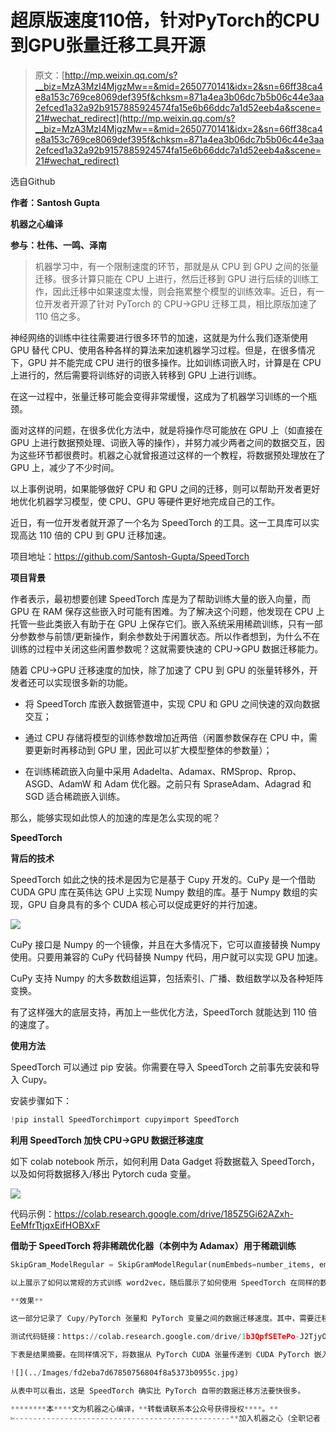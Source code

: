 # 超原版速度110倍，针对PyTorch的CPU到GPU张量迁移工具开源

> 原文：[http://mp.weixin.qq.com/s?__biz=MzA3MzI4MjgzMw==&mid=2650770141&idx=2&sn=66ff38ca4e8a153c769ce8069def395f&chksm=871a4ea3b06dc7b5b06c44e3aa2efced1a32a92b9157885924574fa15e6b66ddc7a1d52eeb4a&scene=21#wechat_redirect](http://mp.weixin.qq.com/s?__biz=MzA3MzI4MjgzMw==&mid=2650770141&idx=2&sn=66ff38ca4e8a153c769ce8069def395f&chksm=871a4ea3b06dc7b5b06c44e3aa2efced1a32a92b9157885924574fa15e6b66ddc7a1d52eeb4a&scene=21#wechat_redirect)

选自Github

**作者：Santosh Gupta**

**机器之心编译**

**参与：杜伟、一鸣、泽南**

> 机器学习中，有一个限制速度的环节，那就是从 CPU 到 GPU 之间的张量迁移。很多计算只能在 CPU 上进行，然后迁移到 GPU 进行后续的训练工作，因此迁移中如果速度太慢，则会拖累整个模型的训练效率。近日，有一位开发者开源了针对 PyTorch 的 CPU->GPU 迁移工具，相比原版加速了 110 倍之多。

神经网络的训练中往往需要进行很多环节的加速，这就是为什么我们逐渐使用 GPU 替代 CPU、使用各种各样的算法来加速机器学习过程。但是，在很多情况下，GPU 并不能完成 CPU 进行的很多操作。比如训练词嵌入时，计算是在 CPU 上进行的，然后需要将训练好的词嵌入转移到 GPU 上进行训练。

在这一过程中，张量迁移可能会变得非常缓慢，这成为了机器学习训练的一个瓶颈。

面对这样的问题，在很多优化方法中，就是将操作尽可能放在 GPU 上（如直接在 GPU 上进行数据预处理、词嵌入等的操作），并努力减少两者之间的数据交互，因为这些环节都很费时。机器之心就曾报道过这样的一个教程，将数据预处理放在了 GPU 上，减少了不少时间。

以上事例说明，如果能够做好 CPU 和 GPU 之间的迁移，则可以帮助开发者更好地优化机器学习模型，使 CPU、GPU 等硬件更好地完成自己的工作。

近日，有一位开发者就开源了一个名为 SpeedTorch 的工具。这一工具库可以实现高达 110 倍的 CPU 到 GPU 迁移加速。

项目地址：https://github.com/Santosh-Gupta/SpeedTorch

**项目背景**

作者表示，最初想要创建 SpeedTorch 库是为了帮助训练大量的嵌入向量，而 GPU 在 RAM 保存这些嵌入时可能有困难。为了解决这个问题，他发现在 CPU 上托管一些此类嵌入有助于在 GPU 上保存它们。嵌入系统采用稀疏训练，只有一部分参数参与前馈/更新操作，剩余参数处于闲置状态。所以作者想到，为什么不在训练的过程中关闭这些闲置参数呢？这就需要快速的 CPU→GPU 数据迁移能力。

随着 CPU→GPU 迁移速度的加快，除了加速了 CPU 到 GPU 的张量转移外，开发者还可以实现很多新的功能。

*   将 SpeedTorch 库嵌入数据管道中，实现 CPU 和 GPU 之间快速的双向数据交互；

*   通过 CPU 存储将模型的训练参数增加近两倍（闲置参数保存在 CPU 中，需要更新时再移动到 GPU 里，因此可以扩大模型整体的参数量）；

*   在训练稀疏嵌入向量中采用 Adadelta、Adamax、RMSprop、Rprop、ASGD、AdamW 和 Adam 优化器。之前只有 SpraseAdam、Adagrad 和 SGD 适合稀疏嵌入训练。

那么，能够实现如此惊人的加速的库是怎么实现的呢？

**SpeedTorch**

**背后的技术**

SpeedTorch 如此之快的技术是因为它是基于 Cupy 开发的。CuPy 是一个借助 CUDA GPU 库在英伟达 GPU 上实现 Numpy 数组的库。基于 Numpy 数组的实现，GPU 自身具有的多个 CUDA 核心可以促成更好的并行加速。

![](../Images/8b06c943996fe900b0293373314f8741.jpg)

CuPy 接口是 Numpy 的一个镜像，并且在大多情况下，它可以直接替换 Numpy 使用。只要用兼容的 CuPy 代码替换 Numpy 代码，用户就可以实现 GPU 加速。

CuPy 支持 Numpy 的大多数数组运算，包括索引、广播、数组数学以及各种矩阵变换。

有了这样强大的底层支持，再加上一些优化方法，SpeedTorch 就能达到 110 倍的速度了。

**使用方法**

SpeedTorch 可以通过 pip 安装。你需要在导入 SpeedTorch 之前事先安装和导入 Cupy。

安装步骤如下：

```py
!pip install SpeedTorchimport cupyimport SpeedTorch
```

**利用 SpeedTorch 加快 CPU→GPU 数据迁移速度**

如下 colab notebook 所示，如何利用 Data Gadget 将数据载入 SpeedTorch，以及如何将数据移入/移出 Pytorch cuda 变量。

![](../Images/434bb44d4edef46ab5ca49c0b0758e69.jpg)

代码示例：https://colab.research.google.com/drive/185Z5Gi62AZxh-EeMfrTtjqxEifHOBXxF

**借助于 SpeedTorch 将非稀疏优化器（本例中为 Adamax）用于稀疏训练**

```py
SkipGram_ModelRegular = SkipGramModelRegular(numEmbeds=number_items, emb_dimension=128, sparseB=True)use_cuda = torch.cuda.is_available()if use_cuda: SkipGram_ModelRegular.cuda()optimizer = optim.SparseAdam( SkipGram_ModelRegular.parameters())runningLoss = 0runnngTime = 0 batch_size = 512negSamp = 64numPos = 4skip_window = int(numPos/2)targets = torch.ones( batch_size, numPos + negSamp , dtype = torch.float32 ).cuda()for i in range(500): batch, labels, negz = generate_batch(batch_size=batch_size, skip_window=skip_window, negRate= negSamp) batchTensor = torch.from_numpy(batch) LabelTensor = torch.from_numpy(labels) negTensor = torch.from_numpy(negz) pos_u = Variable(torch.LongTensor(LabelTensor.long())) pos_v = Variable(torch.LongTensor(batchTensor.long()))    neg_v = Variable(torch.LongTensor(negTensor.long())) if use_cuda: pos_u = pos_u.cuda() pos_v = pos_v.cuda() neg_v = neg_v.cuda() optimizer.zero_grad() loss = SkipGram_ModelRegular.forward(pos_u, pos_v, neg_v, targets)    runningLoss = runningLoss + loss.data.item() loss.backward()代码示例: https://colab.research.google.com/drive/1ApJR3onbgQWM3FBcBKMvwaGXIDXlDXOt

以上展示了如何以常规的方式训练 word2vec，随后展示了如何使用 SpeedTorch 在同样的数据上进行训练——在通常不支持稀疏训练的优化器上。因为嵌入变量包含的所有嵌入在每一部上都有更新，你可以在初始化期间将 sparse=False。

**效果**

这一部分记录了 Cupy/PyTorch 张量和 PyTorch 变量之间的数据迁移速度。其中，需要迁移 128 维的嵌入向量，共有 131,072 个 32 位浮点数。使用了如下的代码进行测试工作。所有测试都使用了特斯拉 K80 GPU。

测试代码链接：https://colab.research.google.com/drive/1b3QpfSETePo-J2TjyO6D2LgTCjVrT1lu

下表是结果摘要。在同样情况下，将数据从 PyTorch CUDA 张量传递到 CUDA PyTorch 嵌入变量上是要比 SpeedTorch 更快的，但对于所有其他的传输类型，SpeedTorch 更快。对于转移到 Cuda Pytorch 嵌入，或从 Cuda Pytorch 嵌入转移的两个步骤的总和上来说，SpeedTorch 比常规 GPU 和 CPU Pinned 张量的 Pytorch 速度同样快。

![](../Images/fd2eba7d67850756804f8a5373b0955c.jpg)

从表中可以看出，这是 SpeedTorch 确实比 PyTorch 自带的数据迁移方法要快很多。

********本****文为机器之心编译，**转载请联系本公众号获得授权****。**
✄------------------------------------------------**加入机器之心（全职记者 / 实习生）：hr@jiqizhixin.com****投稿或寻求报道：**content**@jiqizhixin.com****广告 & 商务合作：bd@jiqizhixin.com** 
```